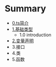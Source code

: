 # Summary

* [0.ts简介](README.md)
* [1.基础类型](chapter1.md)
  * 1.0 introduction
* [2.变量声明](2bian-liang-sheng-ming.md)
* 3.接口
* 4.类
* 5.函数

